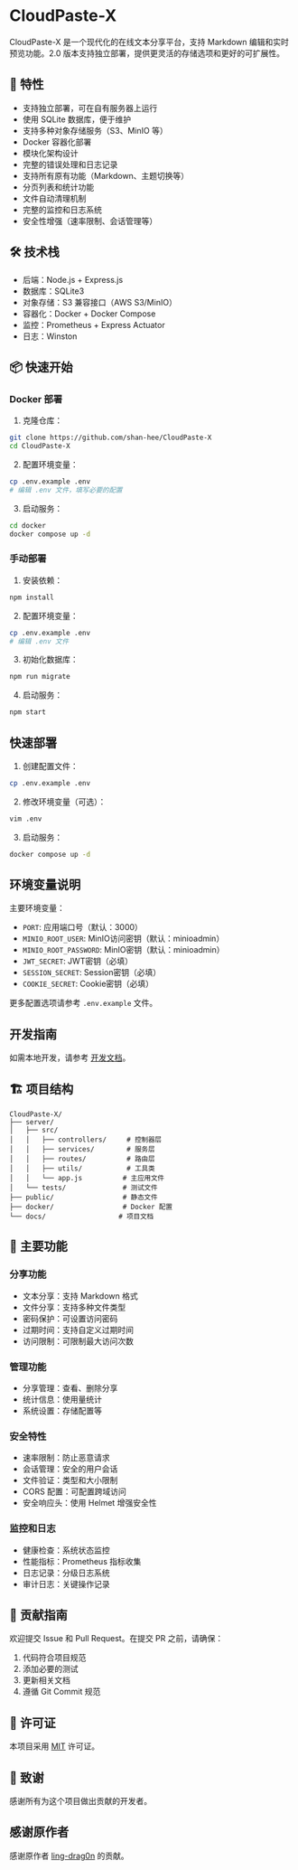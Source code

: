 # CloudPaste-X

CloudPaste-X 是一个现代化的在线文本分享平台，支持 Markdown 编辑和实时预览功能。2.0 版本支持独立部署，提供更灵活的存储选项和更好的可扩展性。

## 🚀 特性

- 支持独立部署，可在自有服务器上运行
- 使用 SQLite 数据库，便于维护
- 支持多种对象存储服务（S3、MinIO 等）
- Docker 容器化部署
- 模块化架构设计
- 完整的错误处理和日志记录
- 支持所有原有功能（Markdown、主题切换等）
- 分页列表和统计功能
- 文件自动清理机制
- 完整的监控和日志系统
- 安全性增强（速率限制、会话管理等）

## 🛠️ 技术栈

- 后端：Node.js + Express.js
- 数据库：SQLite3
- 对象存储：S3 兼容接口（AWS S3/MinIO）
- 容器化：Docker + Docker Compose
- 监控：Prometheus + Express Actuator
- 日志：Winston

## 📦 快速开始

### Docker 部署

1. 克隆仓库：
```bash
git clone https://github.com/shan-hee/CloudPaste-X
cd CloudPaste-X
```

2. 配置环境变量：
```bash
cp .env.example .env
# 编辑 .env 文件，填写必要的配置
```

3. 启动服务：
```bash
cd docker
docker compose up -d
```

### 手动部署

1. 安装依赖：
```bash
npm install
```

2. 配置环境变量：
```bash
cp .env.example .env
# 编辑 .env 文件
```

3. 初始化数据库：
```bash
npm run migrate
```

4. 启动服务：
```bash
npm start
```

## 快速部署

1. 创建配置文件：
```bash
cp .env.example .env
```

2. 修改环境变量（可选）：
```bash
vim .env
```

3. 启动服务：
```bash
docker compose up -d
```

## 环境变量说明

主要环境变量：
- `PORT`: 应用端口号（默认：3000）
- `MINIO_ROOT_USER`: MinIO访问密钥（默认：minioadmin）
- `MINIO_ROOT_PASSWORD`: MinIO密钥（默认：minioadmin）
- `JWT_SECRET`: JWT密钥（必填）
- `SESSION_SECRET`: Session密钥（必填）
- `COOKIE_SECRET`: Cookie密钥（必填）

更多配置选项请参考 `.env.example` 文件。

## 开发指南

如需本地开发，请参考 [开发文档](docs/development.md)。

## 🏗️ 项目结构

```
CloudPaste-X/
├── server/
│   ├── src/
│   │   ├── controllers/     # 控制器层
│   │   ├── services/        # 服务层
│   │   ├── routes/          # 路由层
│   │   ├── utils/           # 工具类
│   │   └── app.js          # 主应用文件
│   └── tests/              # 测试文件
├── public/                 # 静态文件
├── docker/                 # Docker 配置
└── docs/                  # 项目文档
```

## 🔧 主要功能

### 分享功能
- 文本分享：支持 Markdown 格式
- 文件分享：支持多种文件类型
- 密码保护：可设置访问密码
- 过期时间：支持自定义过期时间
- 访问限制：可限制最大访问次数

### 管理功能
- 分享管理：查看、删除分享
- 统计信息：使用量统计
- 系统设置：存储配置等

### 安全特性
- 速率限制：防止恶意请求
- 会话管理：安全的用户会话
- 文件验证：类型和大小限制
- CORS 配置：可配置跨域访问
- 安全响应头：使用 Helmet 增强安全性

### 监控和日志
- 健康检查：系统状态监控
- 性能指标：Prometheus 指标收集
- 日志记录：分级日志系统
- 审计日志：关键操作记录

## 🤝 贡献指南

欢迎提交 Issue 和 Pull Request。在提交 PR 之前，请确保：

1. 代码符合项目规范
2. 添加必要的测试
3. 更新相关文档
4. 遵循 Git Commit 规范

## 📄 许可证

本项目采用 [MIT](LICENSE) 许可证。

## 🙏 致谢

感谢所有为这个项目做出贡献的开发者。

## 感谢原作者

感谢原作者 [ling-drag0n](https://github.com/ling-drag0n) 的贡献。

